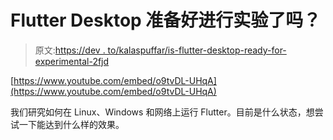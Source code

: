 # Flutter Desktop 准备好进行实验了吗？

> 原文:[https://dev . to/kalaspuffar/is-flutter-desktop-ready-for-experimental-2fjd](https://dev.to/kalaspuffar/is-flutter-desktop-ready-for-experimentation-2fjd)

[https://www.youtube.com/embed/o9tvDL-UHqA](https://www.youtube.com/embed/o9tvDL-UHqA)

我们研究如何在 Linux、Windows 和网络上运行 Flutter。目前是什么状态，想尝试一下能达到什么样的效果。